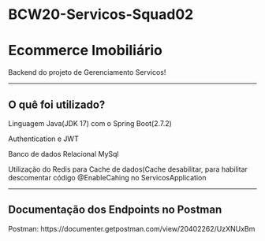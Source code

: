 # BCW20-Servicos-Squad02

<h1>Ecommerce Imobiliário</h1>
<p>Backend do projeto de Gerenciamento Servicos!</p>
 
<hr>
<h2>O quê foi utilizado?</h2>
<p>Linguagem Java(JDK 17) com o Spring Boot(2.7.2)</p>
<p>Authentication e JWT</p> 
<p>Banco de dados Relacional MySql </p>
<p>Utilização do Redis para Cache de dados(Cache desabilitar, para habilitar descomentar código @EnableCahing no ServicosApplication</p>
<hr>
<h2>Documentação dos Endpoints no Postman</h2>
<p>Postman: https://documenter.getpostman.com/view/20402262/UzXNUxBm</p>


